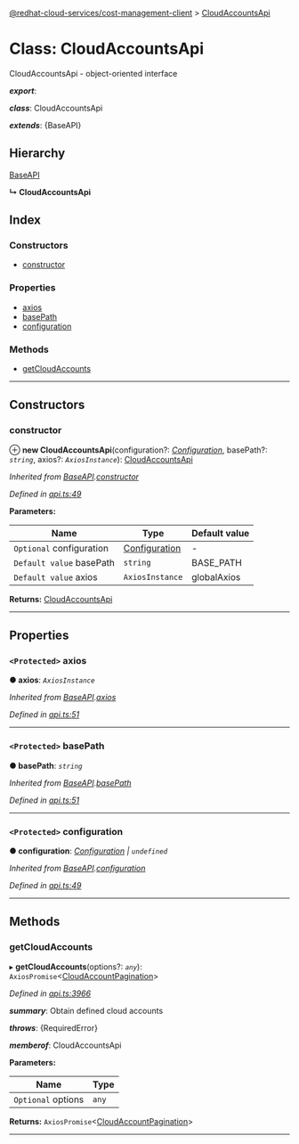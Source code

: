 [@redhat-cloud-services/cost-management-client](../README.md) > [CloudAccountsApi](../classes/cloudaccountsapi.md)

# Class: CloudAccountsApi

CloudAccountsApi - object-oriented interface

*__export__*: 

*__class__*: CloudAccountsApi

*__extends__*: {BaseAPI}

## Hierarchy

 [BaseAPI](baseapi.md)

**↳ CloudAccountsApi**

## Index

### Constructors

* [constructor](cloudaccountsapi.md#constructor)

### Properties

* [axios](cloudaccountsapi.md#axios)
* [basePath](cloudaccountsapi.md#basepath)
* [configuration](cloudaccountsapi.md#configuration)

### Methods

* [getCloudAccounts](cloudaccountsapi.md#getcloudaccounts)

---

## Constructors

<a id="constructor"></a>

###  constructor

⊕ **new CloudAccountsApi**(configuration?: *[Configuration](configuration.md)*, basePath?: *`string`*, axios?: *`AxiosInstance`*): [CloudAccountsApi](cloudaccountsapi.md)

*Inherited from [BaseAPI](baseapi.md).[constructor](baseapi.md#constructor)*

*Defined in [api.ts:49](https://github.com/RedHatInsights/javascript-clients/blob/master/packages/cost-management/api.ts#L49)*

**Parameters:**

| Name | Type | Default value |
| ------ | ------ | ------ |
| `Optional` configuration | [Configuration](configuration.md) | - |
| `Default value` basePath | `string` |  BASE_PATH |
| `Default value` axios | `AxiosInstance` |  globalAxios |

**Returns:** [CloudAccountsApi](cloudaccountsapi.md)

___

## Properties

<a id="axios"></a>

### `<Protected>` axios

**● axios**: *`AxiosInstance`*

*Inherited from [BaseAPI](baseapi.md).[axios](baseapi.md#axios)*

*Defined in [api.ts:51](https://github.com/RedHatInsights/javascript-clients/blob/master/packages/cost-management/api.ts#L51)*

___
<a id="basepath"></a>

### `<Protected>` basePath

**● basePath**: *`string`*

*Inherited from [BaseAPI](baseapi.md).[basePath](baseapi.md#basepath)*

*Defined in [api.ts:51](https://github.com/RedHatInsights/javascript-clients/blob/master/packages/cost-management/api.ts#L51)*

___
<a id="configuration"></a>

### `<Protected>` configuration

**● configuration**: *[Configuration](configuration.md) \| `undefined`*

*Inherited from [BaseAPI](baseapi.md).[configuration](baseapi.md#configuration)*

*Defined in [api.ts:49](https://github.com/RedHatInsights/javascript-clients/blob/master/packages/cost-management/api.ts#L49)*

___

## Methods

<a id="getcloudaccounts"></a>

###  getCloudAccounts

▸ **getCloudAccounts**(options?: *`any`*): `AxiosPromise`<[CloudAccountPagination](../interfaces/cloudaccountpagination.md)>

*Defined in [api.ts:3966](https://github.com/RedHatInsights/javascript-clients/blob/master/packages/cost-management/api.ts#L3966)*

*__summary__*: Obtain defined cloud accounts

*__throws__*: {RequiredError}

*__memberof__*: CloudAccountsApi

**Parameters:**

| Name | Type |
| ------ | ------ |
| `Optional` options | `any` |

**Returns:** `AxiosPromise`<[CloudAccountPagination](../interfaces/cloudaccountpagination.md)>

___

